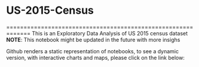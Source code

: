 # US-2015-Census
=============================================================
This is an Exploratory Data Analysis of US 2015 census dataset
**NOTE**: This notebook might be updated in the future with more insighs

Github renders a static representation of notebooks, to see a dynamic version, with interactive charts and maps, 
please click on the link below:
